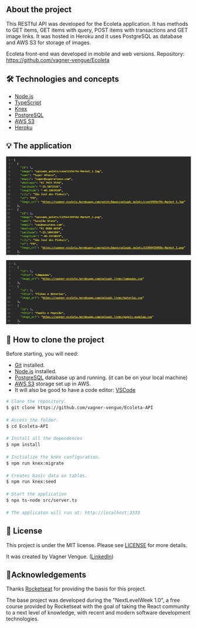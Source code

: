 ## About the project

This RESTful API was developed for the Ecoleta application. It has methods to GET items, GET items with query, POST items with transactions and GET image links.
It was hosted in Heroku and it uses PostgreSQL as database and AWS S3 for storage of images.

Ecoleta front-end was developed in mobile and web versions. Repository: https://github.com/vagner-vengue/Ecoleta


## 🛠 Technologies and concepts
- [Node.js][nodejs]
- [TypeScript][typescript]
- [Knex][knex]
- [PostgreSQL][postgreSQL]
- [AWS S3][aws_s3]
- [Heroku][heroku]


## 💡 The application

<p align="left" style="display: flex; align-items: flex-start; justify-content: center;">
    <img alt="Get Points" title="#GetPoints" src="./github-assets/EcoletaAPI_GetPoints.png" width="700">
</p>
<p align="left" style="display: flex; align-items: flex-start; justify-content: center;">
    <img alt="Get Items" title="#GetItems" src="./github-assets/EcoletaAPI_GetItems.png" width="700">
</p>


## 🎲 How to clone the project

Before starting, you will need:
- [Git](https://git-scm.com) installed.
- [Node.js][nodejs] installed.
- [PostgreSQL][postgreSQL] database up and running. (it can be on your local machine)
- [AWS S3][aws_s3] storage set up in AWS.
- It will also be good to have a code editor: [VSCode][vscode]

```bash
# Clone the repository.
$ git clone https://github.com/vagner-vengue/Ecoleta-API

# Access the folder.
$ cd Ecoleta-API

# Install all the dependences
$ npm install

# Initialize the knex configuration.
$ npm run knex:migrate

# Creates basic data on tables.
$ npm run knex:seed

# Start the application
$ npx ts-node src/server.ts

# The applicaton will run at: http://localhost:3333
```


## 📝 License

This project is under the MIT license. Please see [LICENSE](license) for more details.

It was created by Vagner Vengue. ([LinkedIn](https://br.linkedin.com/in/vagner-vengue-aa8b5b19))


## 🙏Acknowledgements

Thanks [Rocketseat][rocketseat] for providing the basis for this project.

The base project was developed during the "NextLevelWeek 1.0", a free course provided by Rocketseat with the goal of taking the React community to a next level of knowledge, with recent and modern software development technologies.

[typescript]: https://www.typescriptlang.org/
[nodejs]: https://nodejs.org/
[knex]: http://knexjs.org/
[postgreSQL]: https://www.postgresql.org/
[aws_s3]: https://aws.amazon.com/pt/s3/
[heroku]: https://www.heroku.com/
[vscode]: https://code.visualstudio.com/
[license]: https://github.com/vagner-vengue/Ecoleta-API/blob/aea79045854e3e53d70c9340d64d178e8d929832/LICENSE
[rocketseat]: https://rocketseat.com.br
